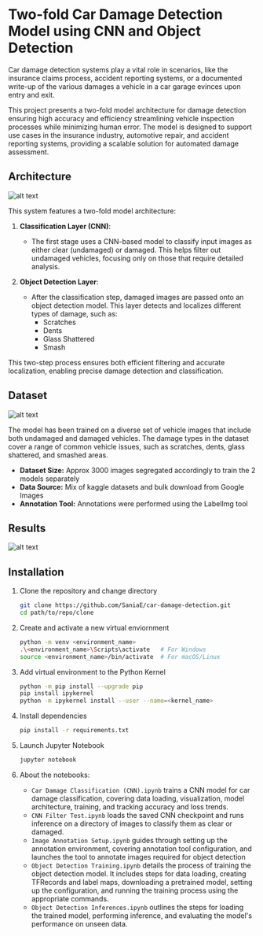 # Two-fold Car Damage Detection Model using CNN and Object Detection 

Car damage detection systems play a vital role in scenarios, like the insurance claims process, accident reporting systems, or a documented write-up of the various damages a vehicle in a car garage evinces upon entry and exit. 

This project presents a two-fold model architecture for damage detection ensuring high accuracy and efficiency streamlining vehicle inspection processes while minimizing human error. The model is designed to support use cases in the insurance industry, automotive repair, and accident reporting systems, providing a scalable solution for automated damage assessment.


## Architecture 

![alt text](image-1.png)

This system features a two-fold model architecture:

1. **Classification Layer (CNN)**:
    - The first stage uses a CNN-based model to classify input images as either clear (undamaged) or damaged. This helps filter out undamaged vehicles, focusing only on those that require detailed analysis.

2. **Object Detection Layer**:
    - After the classification step, damaged images are passed onto an object detection model. This layer detects and localizes different types of damage, such as:
        - Scratches
        - Dents
        - Glass Shattered
        - Smash

This two-step process ensures both efficient filtering and accurate localization, enabling precise damage detection and classification.

## Dataset 

![alt text](image.png)

The model has been trained on a diverse set of vehicle images that include both undamaged and damaged vehicles. The damage types in the dataset cover a range of common vehicle issues, such as scratches, dents, glass shattered, and smashed areas. 

- **Dataset Size:** Approx 3000 images segregated accordingly to train the 2 models separately 
- **Data Source:** Mix of kaggle datasets and bulk download from Google Images 
- **Annotation Tool:** Annotations were performed using the LabelImg tool

## Results 
![alt text](image-3.png)

## Installation 

1. Clone the repository and change directory

    ```bash
    git clone https://github.com/SaniaE/car-damage-detection.git
    cd path/to/repo/clone
    ```
2. Create and activate a new virtual enviornment

    ```bash
    python -m venv <environment_name>
    .\<environment_name>\Scripts\activate   # For Windows
    source <environment_name>/bin/activate  # For macOS/Linux
    ```
3. Add virtual environment to the Python Kernel 

    ```bash
    python -m pip install --upgrade pip 
    pip install ipykernel 
    python -m ipykernel install --user --name=<kernel_name>
    ```
4. Install dependencies

    ```bash
    pip install -r requirements.txt
    ```
5. Launch Jupyter Notebook 

    ```bash
    jupyter notebook
    
6. About the notebooks:
    - `Car Damage Classification (CNN).ipynb` trains a CNN model for car damage classification, covering data loading, visualization, model architecture, training, and tracking accuracy and loss trends.
    - `CNN Filter Test.ipynb` loads the saved CNN checkpoint and runs inference on a directory of images to classify them as clear or damaged.
    - `Image Annotation Setup.ipynb` guides through setting up the annotation environment, covering annotation tool configuration, and launches the tool to annotate images required for object detection
    - `Object Detection Training.ipynb` details the process of training the object detection model. It includes steps for data loading, creating TFRecords and label maps, downloading a pretrained model, setting up the configuration, and running the training process using the appropriate commands. 
    - `Object Detection Inferences.ipynb` outlines the steps for loading the trained model, performing inference, and evaluating the model's performance on unseen data.